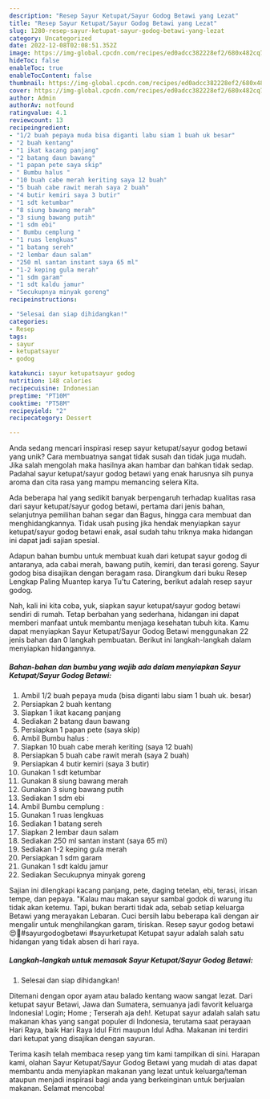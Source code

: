 ```yaml
---
description: "Resep Sayur Ketupat/Sayur Godog Betawi yang Lezat"
title: "Resep Sayur Ketupat/Sayur Godog Betawi yang Lezat"
slug: 1280-resep-sayur-ketupat-sayur-godog-betawi-yang-lezat
category: Uncategorized
date: 2022-12-08T02:08:51.352Z
image: https://img-global.cpcdn.com/recipes/ed0adcc382228ef2/680x482cq70/sayur-ketupatsayur-godog-betawi-foto-resep-utama.jpg
hideToc: false
enableToc: true
enableTocContent: false
thumbnail: https://img-global.cpcdn.com/recipes/ed0adcc382228ef2/680x482cq70/sayur-ketupatsayur-godog-betawi-foto-resep-utama.jpg
cover: https://img-global.cpcdn.com/recipes/ed0adcc382228ef2/680x482cq70/sayur-ketupatsayur-godog-betawi-foto-resep-utama.jpg
author: Admin
authorAv: notfound
ratingvalue: 4.1
reviewcount: 13
recipeingredient:
- "1/2 buah pepaya muda bisa diganti labu siam 1 buah uk besar"
- "2 buah kentang"
- "1 ikat kacang panjang"
- "2 batang daun bawang"
- "1 papan pete saya skip"
- " Bumbu halus "
- "10 buah cabe merah keriting saya 12 buah"
- "5 buah cabe rawit merah saya 2 buah"
- "4 butir kemiri saya 3 butir"
- "1 sdt ketumbar"
- "8 siung bawang merah"
- "3 siung bawang putih"
- "1 sdm ebi"
- " Bumbu cemplung "
- "1 ruas lengkuas"
- "1 batang sereh"
- "2 lembar daun salam"
- "250 ml santan instant saya 65 ml"
- "1-2 keping gula merah"
- "1 sdm garam"
- "1 sdt kaldu jamur"
- "Secukupnya minyak goreng"
recipeinstructions:

- "Selesai dan siap dihidangkan!"
categories:
- Resep
tags:
- sayur
- ketupatsayur
- godog

katakunci: sayur ketupatsayur godog 
nutrition: 148 calories
recipecuisine: Indonesian
preptime: "PT10M"
cooktime: "PT58M"
recipeyield: "2"
recipecategory: Dessert

---
```





Anda sedang mencari inspirasi resep sayur ketupat/sayur godog betawi yang unik? Cara membuatnya sangat tidak susah dan tidak juga mudah. Jika salah mengolah maka hasilnya akan hambar dan bahkan tidak sedap. Padahal sayur ketupat/sayur godog betawi yang enak harusnya sih punya aroma dan cita rasa yang mampu memancing selera Kita.





Ada beberapa hal yang sedikit banyak berpengaruh terhadap kualitas rasa dari sayur ketupat/sayur godog betawi, pertama dari jenis bahan, selanjutnya pemilihan bahan segar dan Bagus, hingga cara membuat dan menghidangkannya. Tidak usah pusing jika hendak menyiapkan sayur ketupat/sayur godog betawi enak,      asal sudah tahu triknya maka hidangan ini dapat jadi sajian spesial.














Adapun bahan bumbu untuk membuat kuah dari ketupat sayur godog di antaranya, ada cabai merah, bawang putih, kemiri, dan terasi goreng. Sayur godog bisa disajikan dengan beragam rasa. Dirangkum dari buku Resep Lengkap Paling Muantep karya Tu&#39;tu Catering, berikut adalah resep sayur godog.






Nah, kali ini kita coba, yuk, siapkan sayur ketupat/sayur godog betawi sendiri di rumah. Tetap berbahan yang sederhana, hidangan ini dapat memberi manfaat untuk membantu menjaga kesehatan tubuh kita. Kamu dapat menyiapkan Sayur Ketupat/Sayur Godog Betawi menggunakan 22 jenis bahan dan 0 langkah pembuatan. Berikut ini langkah-langkah dalam menyiapkan hidangannya.

<!--inarticleads1-->

##### Bahan-bahan dan bumbu yang wajib ada dalam menyiapkan Sayur Ketupat/Sayur Godog Betawi:

1. Ambil 1/2 buah pepaya muda (bisa diganti labu siam 1 buah uk. besar)
1. Persiapkan 2 buah kentang
1. Siapkan 1 ikat kacang panjang
1. Sediakan 2 batang daun bawang
1. Persiapkan 1 papan pete (saya skip)
1. Ambil  Bumbu halus :
1. Siapkan 10 buah cabe merah keriting (saya 12 buah)
1. Persiapkan 5 buah cabe rawit merah (saya 2 buah)
1. Persiapkan 4 butir kemiri (saya 3 butir)
1. Gunakan 1 sdt ketumbar
1. Gunakan 8 siung bawang merah
1. Gunakan 3 siung bawang putih
1. Sediakan 1 sdm ebi
1. Ambil  Bumbu cemplung :
1. Gunakan 1 ruas lengkuas
1. Sediakan 1 batang sereh
1. Siapkan 2 lembar daun salam
1. Sediakan 250 ml santan instant (saya 65 ml)
1. Sediakan 1-2 keping gula merah
1. Persiapkan 1 sdm garam
1. Gunakan 1 sdt kaldu jamur
1. Sediakan Secukupnya minyak goreng


Sajian ini dilengkapi kacang panjang, pete, daging tetelan, ebi, terasi, irisan tempe, dan pepaya. &#34;Kalau mau makan sayur sambal godok di warung itu tidak akan ketemu. Tapi, bukan berarti tidak ada, sebab setiap keluarga Betawi yang merayakan Lebaran. Cuci bersih labu beberapa kali dengan air mengalir untuk menghilangkan garam, tiriskan. Resep sayur godog betawi 😍🤩#sayurgodogbetawi #sayurketupat Ketupat sayur adalah salah satu hidangan yang tidak absen di hari raya. 

<!--inarticleads2-->

##### Langkah-langkah untuk memasak Sayur Ketupat/Sayur Godog Betawi:


1. Selesai dan siap dihidangkan!

Ditemani dengan opor ayam atau balado kentang waow sangat lezat. Dari ketupat sayur Betawi, Jawa dan Sumatera, semuanya jadi favorit keluarga Indonesia! Login; Home ; Terserah aja deh!. Ketupat sayur adalah salah satu makanan khas yang sangat populer di Indonesia, terutama saat perayaan Hari Raya, baik Hari Raya Idul Fitri maupun Idul Adha. Makanan ini terdiri dari ketupat yang disajikan dengan sayuran. 

Terima kasih telah membaca resep yang tim kami tampilkan di sini. Harapan kami, olahan Sayur Ketupat/Sayur Godog Betawi yang mudah di atas dapat membantu anda menyiapkan makanan yang lezat untuk keluarga/teman ataupun menjadi inspirasi bagi anda yang berkeinginan untuk berjualan makanan. Selamat mencoba!

